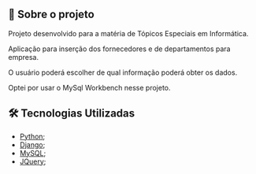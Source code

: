 ## 🚀 Sobre o projeto

<p>Projeto desenvolvido para a matéria de Tópicos Especiais em Informática.</p>
<p>Aplicação para inserção dos fornecedores e de departamentos para empresa.</p>
<p>O usuário poderá escolher de qual informação poderá obter os dados.</p>
<p>Optei por usar o MySql Workbench nesse projeto.</p>

## 🛠️ Tecnologias Utilizadas

- [Python](https://www.python.org/);
- [Django](https://www.djangoproject.com/);
- [MySQL](https://www.mysql.com/);
- [JQuery](https://jquery.com/);